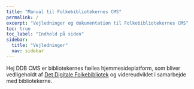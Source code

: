 ```yaml
---
title: "Manual til Folkebibliotekernes CMS"
permalink: /
excerpt: "Vejledninger og dokumentation til Folkebibliotekernes CMS"
toc: true
toc_label: "Indhold på siden"
sidebar:
  title: "Vejledninger"
  nav: sidebar
---
```

Hej
DDB CMS er bibliotekernes fælles hjemmesideplatform, som bliver vedligeholdt af [Det Digitale Folkebibliotek](https://detdigitalefolkebibliotek.dk/) og videreudviklet i samarbejde med bibliotekerne.  
